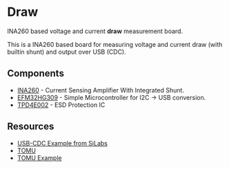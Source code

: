 Draw
===

INA260 based voltage and current __draw__ measurement board.

This is a INA260 based board for measuring voltage and current draw (with builtin shunt) and output over USB (CDC).


## Components

- [INA260](http://www.ti.com/lit/ds/symlink/ina260.pdf) - Current Sensing Amplifier With Integrated Shunt.
- [EFM32HG309](https://www.silabs.com/Support%20Documents/TechnicalDocs/EFM32HG309.pdf) - Simple Microcontroller for I2C -> USB conversion.
- [TPD4E002](http://www.ti.com/lit/ds/symlink/tpd4e002.pdf) - ESD Protection IC

## Resources

- [USB-CDC Example from SiLabs](https://github.com/SiliconLabs/Gecko_SDK/tree/master/hardware/kit/SLSTK3400A_EFM32HG/examples/usbdcdc)
- [TOMU](https://github.com/im-tomu/)
- [TOMU Example](https://github.com/im-tomu/tomu-samples/tree/master/efm32hg-blinky-usb)
